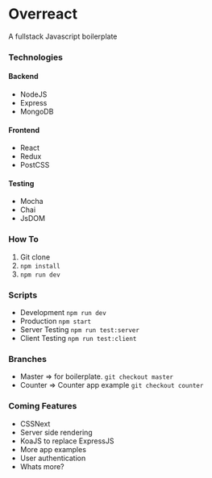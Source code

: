 # Overreact
A fullstack Javascript boilerplate

### Technologies
#### Backend
* NodeJS
* Express
* MongoDB

#### Frontend
* React
* Redux
* PostCSS

#### Testing
* Mocha
* Chai
* JsDOM

### How To
1. Git clone
2. `npm install`
3. `npm run dev`

### Scripts
* Development `npm run dev`
* Production `npm start`
* Server Testing `npm run test:server`
* Client Testing `npm run test:client`

### Branches
* Master => for boilerplate. `git checkout master`
* Counter => Counter app example `git checkout counter`

### Coming Features
* CSSNext
* Server side rendering
* KoaJS to replace ExpressJS
* More app examples
* User authentication
* Whats more?